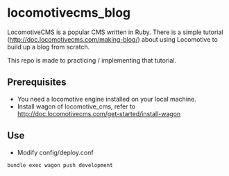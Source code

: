 locomotivecms_blog
==================

LocomotiveCMS is a popular CMS written in Ruby. There is a simple tutorial (http://doc.locomotivecms.com/making-blog/) about using Locomotive to build up a blog from scratch.

This repo is made to practicing / implementing that tutorial.

Prerequisites
---
- You need a locomotive engine installed on your local machine.
- Install wagon of locomotive_cms, refer to http://doc.locomotivecms.com/get-started/install-wagon

Use
---
- Modify config/deploy.conf
```
bundle exec wagon push development